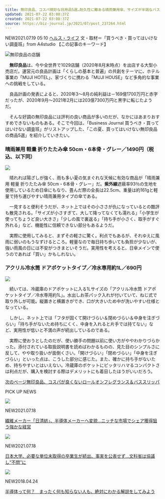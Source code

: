 ```yaml
---
title: 無印良品、コスパ微妙な日用品5選…耐久性に難ある晴雨兼用傘、サイズが半端なバススリッパ
updated: 2021-07-22 03:08:37Z
created: 2021-07-22 03:08:37Z
source: https://biz-journal.jp/2021/07/post_237264.html
---
```


NEW2021.07.19 05:10
[ヘルス・ライフ](https://biz-journal.jp/category/health)
文・取材＝「買うべき・買ってはいけない調査班」from A4studio
【この記事のキーワード】

![](https://biz-journal.jp/wp-content/uploads/2021/07/post_237264_1.jpeg)無印良品の店舗

　**無印良品**は、今や全世界で1029店舗（2020年8月末時点）を出店する大型小売店だ。運営元の良品計画は「くらしの基本と普遍」の共創をテーマに、ホテル事業の「MUJI HOTEL」、家づくりに携わる「MUJI HOUSE」など多角的な事業への挑戦をしている。

　良品計画の発表によると、2020年3～8月の純利益は－169億1700万円と赤字だったが、2020年9月～2021年2月には203億7300万円と黒字に転じたようだ。

　そんな好調の無印良品には評判の良い商品が多いのだが、なかにはあまりおすすめできないものもある。そこで今回は、「Business Journal 買うべき・買ってはいけない調査班」がリストアップした、「この夏、買ってはいけない無印良品の商品5選」を紹介していきたい。

### 晴雨兼用 軽量 折りたたみ傘 50cm・6本骨・グレー／1490円（税込、以下同）

![](https://biz-journal.jp/wp-content/uploads/2021/07/post_237264_2.jpeg)

　晴れれば陽ざしが強く、雨も多い夏の気まぐれな天候に有効な商品が「晴雨兼用 軽量 折りたたみ傘 50cm・6本骨・グレー」だ。**紫外線**遮蔽率93％の生地を使用しているため日傘にもなり、畳んだ際の全長は22.5cm、重量は約161gと軽量で持ち運びやすい晴雨兼用タイプの傘である。

　一見すると便利そうだが、ネット上ではその小ささが仇になっているとの酷評も散見される。「サイズが小さすぎて、大して降ってなくても濡れる」「小学生が使ってちょうど良い大きさ」「少しの風で裏返る」「持ち手が小さく、取手がすぐ外れる」など、機能性に信頼できない部分もあるようだ。

　実際に使用してみると、まずその軽さに驚く。利点でもあるが、それゆえに風雨に弱いのもうなずけるところ。軽量なので毎日持ち歩いても負担が少ないが、強い雨風の日には不安がつきまといそうだ。実用性を考えると、日傘メインで使うのであれば「買い」かもしれない。

### アクリル冷水筒 ドアポケットタイプ／冷水専用約1L／690円

![](https://biz-journal.jp/wp-content/uploads/2021/07/post_237264_3.jpeg)

　続いては、冷蔵庫のドアポケットに入る1Lサイズの「アクリル冷水筒 ドアポケットタイプ／冷水専用約1L」。水出しお茶パック入れが付いていて、ねじ式で取り外しが可能。縦置きと横置きができ、口が大きいため中が洗いやすい仕様となっている。

　しかし、ネット上では「フタが固くて開けづらい＆閉めづらい＆中身を注ぎづらい」「持ち手がないため持ちにくく、中身を入れると片手では持てない」など、実用性が低いと不満の声が続出しているのである。

　実際に使おうとしたのだが、使い勝手の問題以前に使い方がややわかりづらかった。添付されている取扱説明書を読めばわかるものの、見た目のシンプルさに反して、やや取り扱いが面倒くさい。「開けづらい」「閉めづらい」「中身を注ぎづらい」といった点は、こうした部分に感じた。また、確かに持ち手がないため、持ちやすいとはいえない。冷蔵庫のポケットにピッタリハマるコンパクトさは利点だが、購入を検討する際はデメリットにも着目したほうがいいだろう。

[次のページ無印良品、コスパが良くないロールオンフレグランス＆バススリッパ](https://biz-journal.jp/2021/07/post_237264_2.html)

PICK UP NEWS

[![](https://biz-journal.jp/wp-content/uploads/2021/07/2384681-210x147.jpg)](https://biz-journal.jp/2021/07/post_238468.html)

NEW2021.07.18

[繊維メーカー「日清紡」、半導体メーカーへ変貌…ニッチな市場でシェア獲得狙う強かな経営](https://biz-journal.jp/2021/07/post_238468.html)

[![](https://biz-journal.jp/wp-content/uploads/2021/07/post_238922_20210717-210x147.jpg)](https://biz-journal.jp/2021/07/post_238922.html)

NEW2021.07.18

[日本大学、必要な単位未取得の卒業生が続出、事実を公表せず…文科省は協議し“不問”に](https://biz-journal.jp/2021/07/post_238922.html)

[![](https://biz-journal.jp/wp-content/uploads/2019/06/post_23116_1-210x149.jpg)](https://biz-journal.jp/2018/04/post_23116.html)

NEW2018.04.24

[半導体って何？　まったく何も知らない人も、絶対にわかる解説をしてみよう](https://biz-journal.jp/2018/04/post_23116.html)